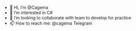 - 👋 Hi, I’m @Cagema
- 👀 I’m interested in C#
- 💞️ I’m looking to collaborate with team to develop for practice
- 📫 How to reach me: @cagema Telegram

<!---
Cagema/Cagema is a ✨ special ✨ repository because its `README.md` (this file) appears on your GitHub profile.
You can click the Preview link to take a look at your changes.
--->
